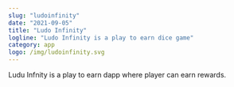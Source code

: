 ```yaml
---
slug: "ludoinfinity"
date: "2021-09-05"
title: "Ludo Infinity"
logline: "Ludo Infinity is a play to earn dice game"
category: app
logo: /img/ludoinfinity.svg
---
```


Ludu Infnity is a play to earn dapp where player can earn rewards.
